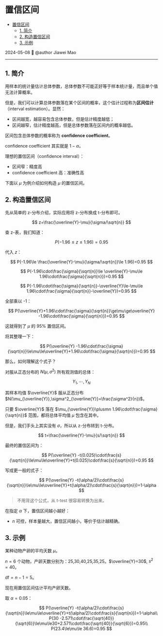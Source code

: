 # 置信区间

- [置信区间](#置信区间)
  - [1. 简介](#1-简介)
  - [2. 构造置信区间](#2-构造置信区间)
  - [3. 示例](#3-示例)

2024-05-08 🧡
@author Jiawei Mao
***

## 1. 简介

用样本的统计量估计总体参数，总体参数不可能正好等于样本统计量，而且单个值无法计算概率。

但是，我们可以计算总体参数落在某个区间的概率，这个估计过程称为**区间估计**（interval estimation）。显然：

- 区间越宽，越容易包含总体参数，但是估计精度越低；
- 区间越窄，估计精度越高，但是总体参数落在区间内的概率越低。

区间包含总体参数的概率称为 **confidence coefficient**。

confidence coefficient 其实就是 $1-\alpha$。

理想的置信区间（confidence interval）：

- 区间窄：精度高
- confidence coefficient 高：准确性高

下面以 $\mu$ 为例介绍如何构造 $\mu$ 的置信区间。

## 2. 构造置信区间

先从简单的 z-分布介绍，实际应用将 z-分布换成 t-分布即可。

$$
z=\frac{\overline{Y}-\mu}{\sigma/\sqrt{n}}
$$

查 z-表，我们知道：

$$
P(-1.96\le z\le 1.96)=0.95
$$

代入 $z$：

$$
P(-1.96\le \frac{\overline{Y}-\mu}{\sigma/\sqrt{n}}\le 1.96)=0.95
$$

$$
P(-1.96\cdot\frac{\sigma}{\sqrt{n}}\le \overline{Y}-\mu\le 1.96\cdot\frac{\sigma}{\sqrt{n}})=0.95
$$

$$
P(-1.96\cdot\frac{\sigma}{\sqrt{n}}-\overline{Y}\le-\mu\le 1.96\cdot\frac{\sigma}{\sqrt{n}}-\overline{Y})=0.95
$$

全部乘以 -1：

$$
P(\overline{Y}+1.96\cdot\frac{\sigma}{\sqrt{n}}\ge\mu\ge\overline{Y} -1.96\cdot\frac{\sigma}{\sqrt{n}})=0.95
$$

这就得到了 $\mu$ 的 95% 置信区间。

将其整理一下：

$$
P(\overline{Y} -1.96\cdot\frac{\sigma}{\sqrt{n}}\le\mu\le\overline{Y}+1.96\cdot\frac{\sigma}{\sqrt{n}})=0.95
$$

那么，如何理解这个式子？

对服从正态分布的 $N(\mu, \sigma^2)$ 所有观测值的总体：

$$
Y_1,\cdots,Y_N
$$

其样本均值 $\overline{Y}$ 服从正态分布 $N(\mu_{\overline{Y}},\sigma^2_{\overline{Y}}=\frac{\sigma^2}{n})$。

只要 $\overline{Y}$ 落在 $\mu_{\overline{Y}}\plusmn 1.96\cdot\frac{\sigma}{\sqrt{n}}$ 范围，都将总体平均值 $\mu$ 包含在其中。

但是，我们手头上其实没有 $\sigma$，所以从 z-分布转到 t-分布。

$$
t=\frac{\overline{Y}-\mu}{s/\sqrt{n}}
$$

最终的置信区间为：

$$
P(\overline{Y} -t(0.025)\cdot\frac{s}{\sqrt{n}}\le\mu\le\overline{Y}+t(0.025)\cdot\frac{s}{\sqrt{n}})=0.95
$$

写成更一般的式子：

$$
P(\overline{Y} -t(\alpha/2)\cdot\frac{s}{\sqrt{n}}\le\mu\le\overline{Y}+t(\alpha/2)\cdot\frac{s}{\sqrt{n}})=1-\alpha
$$

> 不用背这个公式，从 t-test 很容易转换为出来。

在指定 $\alpha$ 下，置信区间越小越好：

- $n$ 可控，样本量越大，置信区间越小，等价于估计越精确。

## 3. 示例

某种动物产卵的平均天数 $\mu$。

$n=6$ 个动物，产卵天数分别为：25,30,40,25,35,25。$\overline{Y}=30$, $s^2=40$。

$\text{df}=n-1=5$。

现在用置信区间估计平均产卵天数。

取 $\alpha=0.05$：

$$
P(\overline{Y} -t(\alpha/2)\cdot\frac{s}{\sqrt{n}}\le\mu\le\overline{Y}+t(\alpha/2)\cdot\frac{s}{\sqrt{n}})=1-\alpha\\
P(30 -2.571\cdot\frac{\sqrt{40}}{\sqrt{6}}\le\mu\le30+2.571\cdot\frac{\sqrt{40}}{\sqrt{6}})=0.95\\
P(23.4\le\mu\le 36.6)=0.95
$$
